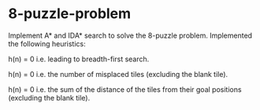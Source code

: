 # 8-puzzle-problem

Implement A* and IDA* search to solve the 8-puzzle problem.
Implemented the following heuristics:

h(n) = 0 i.e. leading to breadth-first search.

h(n) = 0 i.e. the number of misplaced tiles (excluding the blank tile).

h(n) = 0 i.e. the sum of the distance of the tiles from their goal positions (excluding the blank tile).
